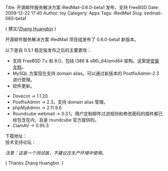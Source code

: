 Title: 开源邮件服务解决方案 iRedMail-0.6.0-beta1 发布，支持 FreeBSD
Date: 2009-12-22 17:40
Author: toy
Category: Apps
Tags: iRedMail
Slug: iredmail-060-beta1

{ 撰文/[Zhang Huangbin](mailto:michaelbibby@gmail.com) }

开源邮件服务解决方案 iRedMail 项目组发布了 0.6.0-beta1 新版本。

以下是自 0.5.1 稳定版发布之后的主要更改：

+ 支持 FreeBSD 7.x 和 8.0，包括 i386 & x86\\\_64/amd64
架构。这里是[安装文档](http://code.google.com/p/iredmail/wiki/Installation\_on\_FreeBSD)。  
+ MySQL 方案现在支持 domain alias。可以通过新版本的 PostfixAdmin-2.3
进行管理。  
+ 软件更新。  
- Dovecot -> 1.1.20  
- PostfixAdmin -> 2.3。支持 domain alias 管理。  
- phpMyAdmin -> 2.11.9.6  
- Roundcube webmail ->
0.3.1。用户定制邮件过滤规则和修改密码的插件都已经包含在内，且是
roundcube 官方提供的。  
- ClamAV -> 0.95.3

下载地址：  
技术支持论坛：

*注意：这是一个测试版，不建议在生产环境中使用。*

{ Thanks Zhang Huangbin. }
